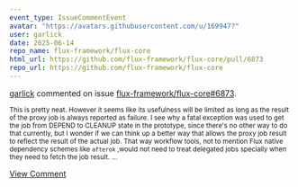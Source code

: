 ```yaml
---
event_type: IssueCommentEvent
avatar: "https://avatars.githubusercontent.com/u/169947?"
user: garlick
date: 2025-06-14
repo_name: flux-framework/flux-core
html_url: https://github.com/flux-framework/flux-core/pull/6873
repo_url: https://github.com/flux-framework/flux-core
---
```


<a href='https://github.com/garlick' target='_blank'>garlick</a> commented on issue <a href='https://github.com/flux-framework/flux-core/pull/6873' target='_blank'>flux-framework/flux-core#6873</a>.

<small>This is pretty neat. However it seems like its usefulness will be limited as long as the result of the proxy job is always reported as failure. I see why a fatal exception was used to get the job from DEPEND to CLEANUP state in the prototype, since there's no other way to do that currently, but I wonder if we can think up a better way that allows the proxy job result to reflect the result of the actual job.  That way workflow tools, not to mention Flux native dependency schemes like `afterok` ,would not need to treat delegated jobs specially when they need to fetch the job result....</small>

<a href='https://github.com/flux-framework/flux-core/pull/6873' target='_blank'>View Comment</a>